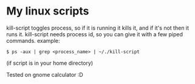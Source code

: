 # My linux scripts

kill-script toggles process, so if it is running it kills it, and if it's not then it runs it.
kill-script needs process id, so you can give it with a few piped commands.
example:
```{bash}
$ ps -aux | grep <process_name> | ~/./kill-script
```
(if script is in your home directory)

Tested on gnome calculator :D

